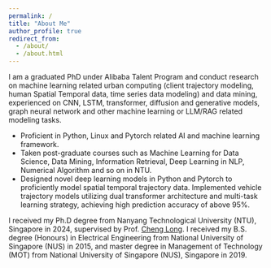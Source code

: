 ```yaml
---
permalink: /
title: "About Me"
author_profile: true
redirect_from: 
  - /about/
  - /about.html
---
```


I am a graduated PhD under Alibaba Talent Program and conduct research on machine learning related urban computing (client trajectory modeling, human Spatial Temporal data, time series data modeling) and data mining, experienced on CNN, LSTM, transformer, diffusion and generative models, graph neural network and other machine learning or LLM/RAG related modeling tasks. 
- Proficient in Python, Linux and Pytorch related AI and machine learning framework.
- Taken post-graduate courses such as Machine Learning for Data Science, Data Mining, Information Retrieval, Deep Learning in NLP, Numerical Algorithm and so on in NTU. 
- Designed novel deep learning models in Python and Pytorch to proficiently model spatial temporal trajectory data. Implemented vehicle trajectory models utilizing dual transformer architecture and multi-task learning strategy, achieving high prediction accuracy of above 95%.

I received my Ph.D degree from Nanyang Technological University (NTU), Singapore in 2024, supervised by Prof. [Cheng Long](https://personal.ntu.edu.sg/c.long/). I received my B.S. degree (Honours) in Electrical Engineering from National University of Singapore (NUS) in 2015, and master degree in Management of Technology (MOT) from National University of Singapore (NUS), Singapore in 2019.